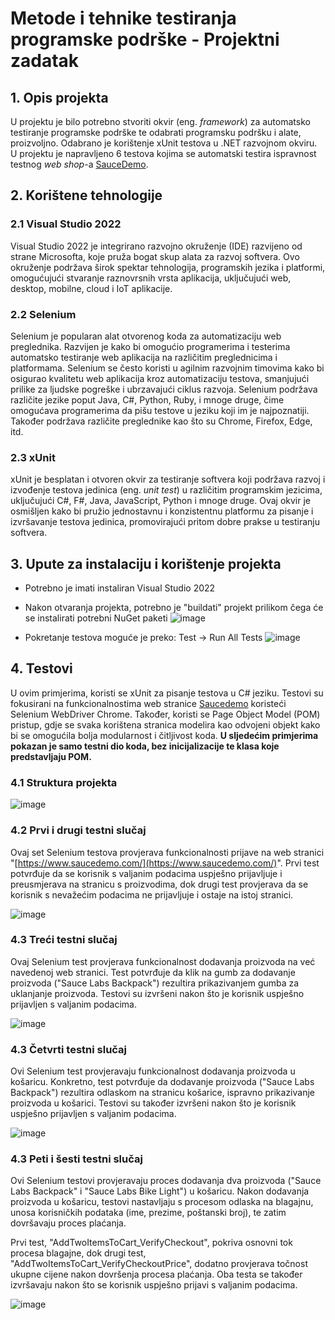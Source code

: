 # Metode i tehnike testiranja programske podrške - Projektni zadatak

## 1. Opis projekta
U projektu je bilo potrebno stvoriti okvir (eng. *framework*) za automatsko testiranje programske podrške te odabrati programsku podršku i alate, proizvoljno. Odabrano je korištenje xUnit testova u .NET razvojnom okviru.
U projektu je napravljeno 6 testova kojima se automatski testira ispravnost testnog *web shop*-a [SauceDemo](https://www.saucedemo.com/).

## 2. Korištene tehnologije
### 2.1 Visual Studio 2022
Visual Studio 2022 je integrirano razvojno okruženje (IDE) razvijeno od strane Microsofta, koje pruža bogat skup alata za razvoj softvera. Ovo okruženje podržava širok spektar tehnologija, programskih jezika i platformi, omogućujući stvaranje raznovrsnih vrsta aplikacija, uključujući web, desktop, mobilne, cloud i IoT aplikacije.
### 2.2 Selenium
Selenium je popularan alat otvorenog koda za automatizaciju web preglednika. Razvijen je kako bi omogućio programerima i testerima automatsko testiranje web aplikacija na različitim preglednicima i platformama. Selenium se često koristi u agilnim razvojnim timovima kako bi osigurao kvalitetu web aplikacija kroz automatizaciju testova, smanjujući prilike za ljudske pogreške i ubrzavajući ciklus razvoja. Selenium podržava različite jezike poput Java, C#, Python, Ruby, i mnoge druge, čime omogućava programerima da pišu testove u jeziku koji im je najpoznatiji. Također podržava različite preglednike kao što su Chrome, Firefox, Edge, itd.
### 2.3 xUnit
xUnit je besplatan i otvoren okvir za testiranje softvera koji podržava razvoj i izvođenje testova jedinica (eng. *unit test*) u različitim programskim jezicima, uključujući C#, F#, Java, JavaScript, Python i mnoge druge. Ovaj okvir je osmišljen kako bi pružio jednostavnu i konzistentnu platformu za pisanje i izvršavanje testova jedinica, promovirajući pritom dobre prakse u testiranju softvera.
## 3. Upute za instalaciju i korištenje projekta
 - Potrebno je imati instaliran Visual Studio 2022
 - Nakon otvaranja projekta, potrebno je "buildati" projekt prilikom čega će se instalirati potrebni NuGet paketi
![image](https://github.com/Kisko-KK/MITTPP/assets/67562727/8fcb230b-0951-4a91-a816-af63ae931ee3)

 - Pokretanje testova moguće je preko: Test -> Run All Tests
 ![image](https://github.com/Kisko-KK/MITTPP/assets/67562727/3ac37bfe-92c0-4f3c-a284-8a887d983f89)
## 4. Testovi
U ovim primjerima, koristi se xUnit za pisanje testova u C# jeziku. Testovi su fokusirani na funkcionalnostima web stranice [Saucedemo](https://www.saucedemo.com/) koristeći Selenium WebDriver Chrome. Također, koristi se Page Object Model (POM) pristup, gdje se svaka korištena stranica modelira kao odvojeni objekt kako bi se omogućila bolja modularnost i čitljivost koda. **U sljedećim primjerima pokazan je samo testni dio koda, bez inicijalizacije te klasa koje predstavljaju POM.**
### 4.1 Struktura projekta
![image](https://github.com/Kisko-KK/MITTPP/assets/67562727/fbdcc0a4-b4aa-4345-bc95-5be66a5bb16f)

### 4.2 Prvi i drugi testni slučaj
Ovaj set Selenium testova provjerava funkcionalnosti prijave na web stranici "[https://www.saucedemo.com/](https://www.saucedemo.com/)". Prvi test potvrđuje da se korisnik s valjanim podacima uspješno prijavljuje i preusmjerava na stranicu s proizvodima, dok drugi test provjerava da se korisnik s nevažećim podacima ne prijavljuje i ostaje na istoj stranici.

![image](https://github.com/Kisko-KK/MITTPP/assets/67562727/1a44e6ca-2fac-41c8-9d60-d0c1832d3f2d)
### 4.3 Treći testni slučaj
Ovaj Selenium test provjerava funkcionalnost dodavanja proizvoda na već navedenoj web stranici. Test potvrđuje da klik na gumb za dodavanje proizvoda ("Sauce Labs Backpack") rezultira prikazivanjem gumba za uklanjanje proizvoda. Testovi su izvršeni nakon što je korisnik uspješno prijavljen s valjanim podacima.

![image](https://github.com/Kisko-KK/MITTPP/assets/67562727/a368e412-be58-4829-b611-39b97474b7b8)
### 4.3 Četvrti testni slučaj
  
Ovi Selenium test provjeravaju funkcionalnost dodavanja proizvoda u košaricu. Konkretno, test potvrđuje da dodavanje proizvoda ("Sauce Labs Backpack") rezultira odlaskom na stranicu košarice, ispravno prikazivanje proizvoda u košarici. Testovi su također izvršeni nakon što je korisnik uspješno prijavljen s valjanim podacima.

![image](https://github.com/Kisko-KK/MITTPP/assets/67562727/ac722884-23ee-4faf-81f0-62c08362c8e6)
### 4.3 Peti i šesti testni slučaj
Ovi Selenium testovi provjeravaju proces dodavanja dva proizvoda ("Sauce Labs Backpack" i "Sauce Labs Bike Light") u košaricu. Nakon dodavanja proizvoda u košaricu, testovi nastavljaju s procesom odlaska na blagajnu, unosa korisničkih podataka (ime, prezime, poštanski broj), te zatim dovršavaju proces plaćanja.

Prvi test, "AddTwoItemsToCart_VerifyCheckout", pokriva osnovni tok procesa blagajne, dok drugi test, "AddTwoItemsToCart_VerifyCheckoutPrice", dodatno provjerava točnost ukupne cijene nakon dovršenja procesa plaćanja. Oba testa se također izvršavaju nakon što se korisnik uspješno prijavi s valjanim podacima.

![image](https://github.com/Kisko-KK/MITTPP/assets/67562727/b6cb700a-0456-43de-9e27-9a16495b4b39)
